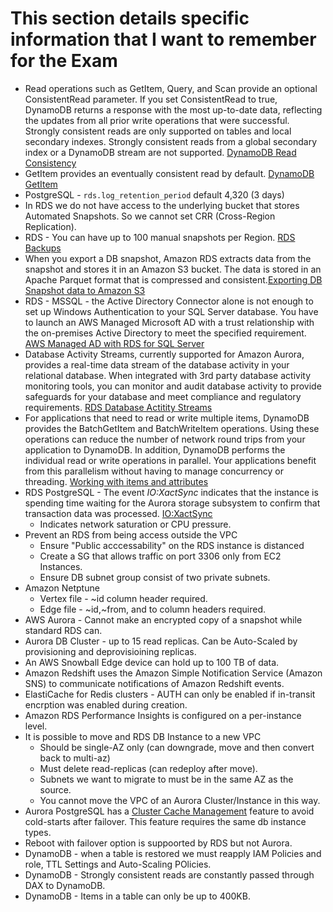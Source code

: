 # This section details specific information that I want to remember for the Exam

* Read operations such as GetItem, Query, and Scan provide an optional ConsistentRead parameter. If you set ConsistentRead to true, DynamoDB returns a response with the most up-to-date data, reflecting the updates from all prior write operations that were successful. Strongly consistent reads are only supported on tables and local secondary indexes. Strongly consistent reads from a global secondary index or a DynamoDB stream are not supported. [DynamoDB Read Consistency](https://docs.aws.amazon.com/amazondynamodb/latest/developerguide/HowItWorks.ReadConsistency.html)
* GetItem provides an eventually consistent read by default. [DynamoDB GetItem](https://docs.aws.amazon.com/amazondynamodb/latest/APIReference/API_GetItem.html)
* PostgreSQL - `rds.log_retention_period` default 4,320 (3 days)
* In RDS we do not have access to the underlying bucket that stores Automated Snapshots. So we cannot set CRR (Cross-Region Replication).
* RDS - You can have up to 100 manual snapshots per Region. [RDS Backups](https://docs.aws.amazon.com/AmazonRDS/latest/UserGuide/USER_WorkingWithAutomatedBackups.html)
* When you export a DB snapshot, Amazon RDS extracts data from the snapshot and stores it in an Amazon S3 bucket. The data is stored in an Apache Parquet format that is compressed and consistent.[Exporting DB Snapshot data to Amazon S3](https://docs.aws.amazon.com/AmazonRDS/latest/UserGuide/USER_ExportSnapshot.html)
* RDS - MSSQL - the Active Directory Connector alone is not enough to set up Windows Authentication to your SQL Server database. You have to launch an AWS Managed Microsoft AD with a trust relationship with the on-premises Active Directory to meet the specified requirement. [AWS Managed AD with RDS for SQL Server](https://docs.aws.amazon.com/AmazonRDS/latest/UserGuide/USER_SQLServerWinAuth.html)
* Database Activity Streams, currently supported for Amazon Aurora, provides a real-time data stream of the database activity in your relational database. When integrated with 3rd party database activity monitoring tools, you can monitor and audit database activity to provide safeguards for your database and meet compliance and regulatory requirements. [RDS Database Actitity Streams](https://docs.aws.amazon.com/AmazonRDS/latest/UserGuide/DBActivityStreams.Overview.html)
* For applications that need to read or write multiple items, DynamoDB provides the BatchGetItem and BatchWriteItem operations. Using these operations can reduce the number of network round trips from your application to DynamoDB. In addition, DynamoDB performs the individual read or write operations in parallel. Your applications benefit from this parallelism without having to manage concurrency or threading. [Working with items and attributes](https://docs.aws.amazon.com/amazondynamodb/latest/developerguide/WorkingWithItems.html)
* RDS PostgreSQL - The event *IO:XactSync* indicates that the instance is spending time waiting for the Aurora storage subsystem to confirm that transaction data was processed. [IO:XactSync](https://docs.aws.amazon.com/AmazonRDS/latest/AuroraUserGuide/apg-waits.xactsync.html)
  * Indicates network saturation or CPU pressure.
* Prevent an RDS from being access outside the VPC
  * Ensure "Public acccessability" on the RDS instance is distanced
  * Create a SG that allows traffic on port 3306 only from EC2 Instances.
  * Ensure DB subnet group consist of two private subnets.
* Amazon Netptune
  * Vertex file - ~id column header required.
  * Edge file - ~id,~from, and to column headers required.
* AWS Aurora - Cannot make an encrypted copy of a snapshot while standard RDS can.
* Aurora DB Cluster - up to 15 read replicas. Can be Auto-Scaled by provisioning and deprovisioining replicas.
* An AWS Snowball Edge device can hold up to 100 TB of data.
* Amazon Redshift uses the Amazon Simple Notification Service (Amazon SNS) to communicate notifications of Amazon Redshift events.
* ElastiCache for Redis clusters - AUTH can only be enabled if in-transit encrption was enabled during creation.
* Amazon RDS Performance Insights is configured on a per-instance level. 
* It is possible to move and RDS DB Instance to a new VPC
  * Should be single-AZ only (can downgrade, move and then convert back to multi-az)
  * Must delete read-replicas (can redeploy after move).
  * Subnets we want to migrate to must be in the same AZ as the source.
  * You cannot move the VPC of an Aurora Cluster/Instance in this way.
* Aurora PostgreSQL has a [Cluster Cache Management](https://docs.aws.amazon.com/AmazonRDS/latest/AuroraUserGuide/AuroraPostgreSQL.cluster-cache-mgmt.html) feature to avoid cold-starts after failover. This feature requires the same db instance types.
* Reboot with failover option is suppoorted by RDS but not Aurora.
* DynamoDB - when a table is restored we must reapply IAM Policies and role, TTL Settings and Auto-Scaling POlicies.
* DynamoDB - Strongly consistent reads are constantly passed through DAX to DynamoDB.
* DynamoDB - Items in a table can only be up to 400KB.